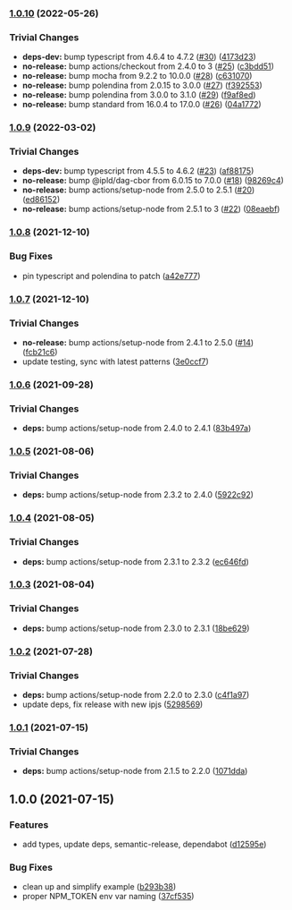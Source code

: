 ### [1.0.10](https://github.com/multiformats/js-blake2/compare/v1.0.9...v1.0.10) (2022-05-26)


### Trivial Changes

* **deps-dev:** bump typescript from 4.6.4 to 4.7.2 ([#30](https://github.com/multiformats/js-blake2/issues/30)) ([4173d23](https://github.com/multiformats/js-blake2/commit/4173d23cfd3c0fb3e0bd9312c8102128eb228756))
* **no-release:** bump actions/checkout from 2.4.0 to 3 ([#25](https://github.com/multiformats/js-blake2/issues/25)) ([c3bdd51](https://github.com/multiformats/js-blake2/commit/c3bdd51f0222afd94974ab73ccdd1972b88dc069))
* **no-release:** bump mocha from 9.2.2 to 10.0.0 ([#28](https://github.com/multiformats/js-blake2/issues/28)) ([c631070](https://github.com/multiformats/js-blake2/commit/c631070ffd90a2bb03df29cbd6e204dd4ab5f80e))
* **no-release:** bump polendina from 2.0.15 to 3.0.0 ([#27](https://github.com/multiformats/js-blake2/issues/27)) ([f392553](https://github.com/multiformats/js-blake2/commit/f392553c7733c2b31641f845972d29b0753d950f))
* **no-release:** bump polendina from 3.0.0 to 3.1.0 ([#29](https://github.com/multiformats/js-blake2/issues/29)) ([f9af8ed](https://github.com/multiformats/js-blake2/commit/f9af8edf91e17d02729a2273311199a2ee7ef9ac))
* **no-release:** bump standard from 16.0.4 to 17.0.0 ([#26](https://github.com/multiformats/js-blake2/issues/26)) ([04a1772](https://github.com/multiformats/js-blake2/commit/04a17720ae072cea496dd805adad3fb112b70bd0))

### [1.0.9](https://github.com/multiformats/js-blake2/compare/v1.0.8...v1.0.9) (2022-03-02)


### Trivial Changes

* **deps-dev:** bump typescript from 4.5.5 to 4.6.2 ([#23](https://github.com/multiformats/js-blake2/issues/23)) ([af88175](https://github.com/multiformats/js-blake2/commit/af88175bf5564be296f64bd1720d5cb8acf2cd62))
* **no-release:** bump @ipld/dag-cbor from 6.0.15 to 7.0.0 ([#18](https://github.com/multiformats/js-blake2/issues/18)) ([98269c4](https://github.com/multiformats/js-blake2/commit/98269c42ca09921d04d7458c8b3be45f62ad64af))
* **no-release:** bump actions/setup-node from 2.5.0 to 2.5.1 ([#20](https://github.com/multiformats/js-blake2/issues/20)) ([ed86152](https://github.com/multiformats/js-blake2/commit/ed86152a36d72e52d94721c546c77e131b375e41))
* **no-release:** bump actions/setup-node from 2.5.1 to 3 ([#22](https://github.com/multiformats/js-blake2/issues/22)) ([08eaebf](https://github.com/multiformats/js-blake2/commit/08eaebf40f5ce847151d09948541e4b606006601))

### [1.0.8](https://github.com/multiformats/js-blake2/compare/v1.0.7...v1.0.8) (2021-12-10)


### Bug Fixes

* pin typescript and polendina to patch ([a42e777](https://github.com/multiformats/js-blake2/commit/a42e777c562b667480253bc71724d877c4dba909))

### [1.0.7](https://github.com/multiformats/js-blake2/compare/v1.0.6...v1.0.7) (2021-12-10)


### Trivial Changes

* **no-release:** bump actions/setup-node from 2.4.1 to 2.5.0 ([#14](https://github.com/multiformats/js-blake2/issues/14)) ([fcb21c6](https://github.com/multiformats/js-blake2/commit/fcb21c63d4795e16aaf1bda02ee5e024b39c7357))
* update testing, sync with latest patterns ([3e0ccf7](https://github.com/multiformats/js-blake2/commit/3e0ccf7ccc91e2d724be5dd0837cf2895be4deab))

### [1.0.6](https://github.com/multiformats/js-blake2/compare/v1.0.5...v1.0.6) (2021-09-28)


### Trivial Changes

* **deps:** bump actions/setup-node from 2.4.0 to 2.4.1 ([83b497a](https://github.com/multiformats/js-blake2/commit/83b497a1d1f09a35b8eebb486073ea321d9df9de))

### [1.0.5](https://github.com/multiformats/js-blake2/compare/v1.0.4...v1.0.5) (2021-08-06)


### Trivial Changes

* **deps:** bump actions/setup-node from 2.3.2 to 2.4.0 ([5922c92](https://github.com/multiformats/js-blake2/commit/5922c92e7801e05b7a497ae86a2e90c08721cfa2))

### [1.0.4](https://github.com/multiformats/js-blake2/compare/v1.0.3...v1.0.4) (2021-08-05)


### Trivial Changes

* **deps:** bump actions/setup-node from 2.3.1 to 2.3.2 ([ec646fd](https://github.com/multiformats/js-blake2/commit/ec646fd33d7ec1e9eb8159bc799ea2f908f04e54))

### [1.0.3](https://github.com/multiformats/js-blake2/compare/v1.0.2...v1.0.3) (2021-08-04)


### Trivial Changes

* **deps:** bump actions/setup-node from 2.3.0 to 2.3.1 ([18be629](https://github.com/multiformats/js-blake2/commit/18be62978221500b1268e708b2aeb7c7bd3f973e))

### [1.0.2](https://github.com/multiformats/js-blake2/compare/v1.0.1...v1.0.2) (2021-07-28)


### Trivial Changes

* **deps:** bump actions/setup-node from 2.2.0 to 2.3.0 ([c4f1a97](https://github.com/multiformats/js-blake2/commit/c4f1a97195d35c00ed899b4f62f09a6d0e7174b0))
* update deps, fix release with new ipjs ([5298569](https://github.com/multiformats/js-blake2/commit/5298569e5bdc0270901b53672be278fd3ad02ab5))

### [1.0.1](https://github.com/multiformats/js-blake2/compare/v1.0.0...v1.0.1) (2021-07-15)


### Trivial Changes

* **deps:** bump actions/setup-node from 2.1.5 to 2.2.0 ([1071dda](https://github.com/multiformats/js-blake2/commit/1071ddad3d504e089dac34163d13e36cb85a3b35))

## 1.0.0 (2021-07-15)


### Features

* add types, update deps, semantic-release, dependabot ([d12595e](https://github.com/multiformats/js-blake2/commit/d12595e60739e52eef3c7569a46063b3cf8a6686))


### Bug Fixes

* clean up and simplify example ([b293b38](https://github.com/multiformats/js-blake2/commit/b293b38d8cf042a2df71c8e60944b5fbc171bb18))
* proper NPM_TOKEN env var naming ([37cf535](https://github.com/multiformats/js-blake2/commit/37cf5350f690c2d8456e2c85904894676e74bdea))
